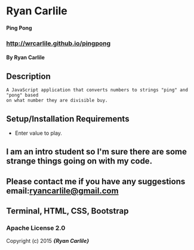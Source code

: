 # Ryan Carlile

#### Ping Pong
### http://wrcarlile.github.io/pingpong
#### By Ryan Carlile

## Description
	A JavaScript application that converts numbers to strings "ping" and "pong" based
	on what number they are divisible buy.
## Setup/Installation Requirements

* Enter value to play.


## I am an intro student so I'm sure there are some strange things going on with my code.



## Please contact me if you have any suggestions email:ryancarlile@gmail.com


## Terminal, HTML, CSS, Bootstrap


### Apache License 2.0


Copyright (c) 2015 **_{Ryan Carlile}_**
